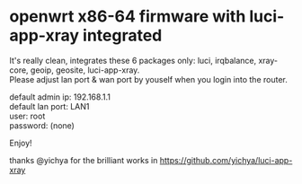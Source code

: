 # openwrt x86-64 firmware with luci-app-xray integrated  

It's really clean, integrates these 6 packages only: luci, irqbalance, xray-core, geoip, geosite, luci-app-xray.  
Please adjust lan port & wan port by youself when you login into the router.  

default admin ip: 192.168.1.1  
default lan port: LAN1  
user: root  
password: (none)  

Enjoy!

thanks @yichya for the brilliant works in https://github.com/yichya/luci-app-xray


